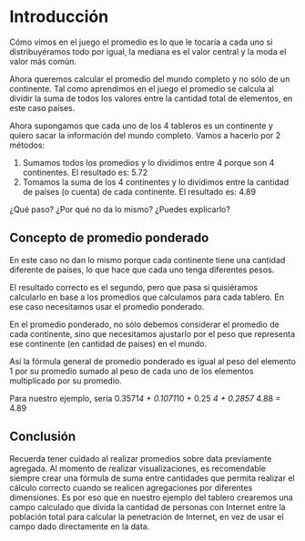 # Introducción

Cómo vimos en el juego el promedio es lo que le tocaría a cada uno si
distribuyéramos todo por igual, la mediana es el valor central y la moda el
valor más común.

Ahora queremos calcular el promedio del mundo completo y no sólo de un
continente. Tal como aprendimos en el juego el promedio se calcula al dividir la
suma de todos los valores entre la cantidad total de elementos, en este caso
países.

Ahora supongamos que cada uno de los 4 tableros es un continente y quiero sacar
la información del mundo completo. Vamos a hacerlo por 2 métodos:

1. Sumamos todos los promedios y lo dividimos entre 4 porque son 4 continentes.
   El resultado es: 5.72
2. Tomamos la suma de los 4 continentes y lo dividimos entre la cantidad de
   países (o cuenta) de cada continente. El resultado es: 4.89

¿Qué paso? ¿Por qué no da lo mismo? ¿Puedes explicarlo?

## Concepto de promedio ponderado

En este caso no dan lo mismo porque cada continente tiene una cantidad diferente
de países, lo que hace que cada uno tenga diferentes pesos.

El resultado correcto es el segundo, pero que pasa si quisiéramos calcularlo en
base a los promedios que calculamos para cada tablero. En ese caso necesitamos
usar el promedio ponderado.

En el promedio ponderado, no sólo debemos considerar el promedio de cada
continente, sino que necesitamos ajustarlo por el peso que representa ese
continente (en cantidad de países) en el mundo.

Así la fórmula general de promedio ponderado es igual al peso del elemento 1 por
su promedio sumado al peso de cada uno de los elementos multiplicado por su
promedio.

Para nuestro ejemplo, sería 0.3571*4 + 0.1071*10 + 0.25 *4 + 0.2857* 4.88 = 4.89

## Conclusión

Recuerda tener cuidado al realizar promedios sobre data previamente agregada. Al
momento de realizar visualizaciones, es recomendable siempre crear una fórmula
de suma entre cantidades que permita realizar el cálculo correcto cuando se
realicen agregaciones por diferentes dimensiones. Es por eso que en nuestro
ejemplo del tablero crearemos una campo calculado que divida la cantidad de
personas con Internet entre la población total para calcular la penetración de
Internet, en vez de usar el campo dado directamente en la data.
